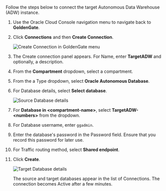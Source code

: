 <!--
    {
        "name":"Create the target connection and unlock the GGADMIN user",
        "description":"Create the target connection and unlock the GGADMIN user"
    }
-->
Follow the steps below to connect the target Autonomous Data Warehouse \(ADW\) instance.

1.  Use the Oracle Cloud Console navigation menu to navigate back to **GoldenGate**.

2.  Click **Connections** and then **Create Connection**.

    ![Create Connection in GoldenGate menu](https://oracle-livelabs.github.io/goldengate/ggs-common/create/images/04-02-connections.png " ")

3.  The Create connection panel appears. For Name, enter **TargetADW** and optionally, a description.

4.  From the **Compartment** dropdown, select a compartment.

5.  From the a Type dropdown, select **Oracle Autonomous Database**.

6.  For Database details, select **Select database**.

    ![Source Database details](https://oracle-livelabs.github.io/goldengate/ggs-common/create/images/04-06-create-connec-general-info.png " ")

7. For **Database in &lt;compartment-name&gt;**, select **TargetADW-&lt;numbers&gt;** from the dropdown. 

8. For Database username, enter `ggadmin`.

9. Enter the database's password in the Password field. Ensure that you record this password for later use.

10. For Traffic routing method, select **Shared endpoint**.

11. Click **Create**.

    ![Target Database details](https://oracle-livelabs.github.io/goldengate/ggs-common/create/images/04-11-create-connec-details.png)

    The source and target databases appear in the list of Connections. The connection becomes Active after a few minutes.


